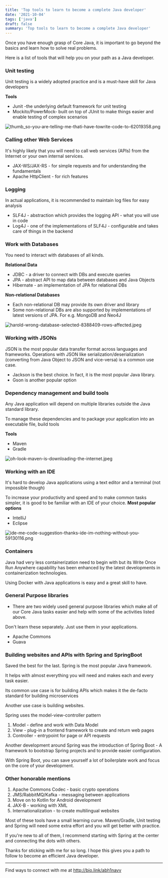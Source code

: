 ```yaml
---
title: 'Top tools to learn to become a complete Java developer'
date: '2021-10-04'
tags: ['java']
draft: false
summary: 'Top tools to learn to become a complete Java developer'
---
```


Once you have enough grasp of Core Java, it is important to go beyond the basics and learn how to solve real problems.

Here is a list of tools that will help you on your path as a Java developer.

### Unit testing

Unit testing is a widely adopted practice and is a must-have skill for Java developers

**Tools**

- Junit -the underlying default framework for unit testing
- Mockito/PowerMock- built on top of JUnit to make things easier and enable testing of complex scenarios

![thumb_so-you-are-telling-me-thati-have-towrite-code-to-62019358.png](https://cdn.hashnode.com/res/hashnode/image/upload/v1633269298981/T_vqceaft.png)

### Calling other Web Services

It's highly likely that you will need to call web services (APIs) from the Internet or your own internal services.

- JAX-WS/JAX-RS - for simple requests and for understanding the fundamentals
- Apache HttpClient - for rich features

### Logging

In actual applications, it is recommended to maintain log files for easy analysis

- SLF4J - abstraction which provides the logging API - what you will use in code
- Log4J - one of the implementations of SLF4J - configurable and takes care of things in the backend

### Work with Databases

You need to interact with databases of all kinds.

**Relational Data**

- JDBC - a driver to connect with DBs and execute queries
- JPA - abstract API to map data between databases and Java Objects
- Hibernate - an implementation of JPA for relational DBs

**Non-relational Databases**

- Each non-relational DB may provide its own driver and library
- Some non-relational DBs are also supported by implementations of latest versions of JPA. For e.g. MongoDB and Neo4J

![harold-wrong-database-selected-8388409-rows-affected.jpeg](https://cdn.hashnode.com/res/hashnode/image/upload/v1633269342714/EuxocH-eR.jpeg)

### Working with JSONs

JSON is the most popular data transfer format across languages and frameworks. Operations with JSON like serialization/deserialization (converting from Java Object to JSON and vice-versa) is a common use case.

- Jackson is the best choice. In fact, it is the most popular Java library.
- Gson is another popular option

### Dependency management and build tools

Any Java application will depend on multiple libraries outside the Java standard library.

To manage these dependencies and to package your application into an executable file, build tools

**Tools**

- Maven
- Gradle

![oh-look-maven-is-downloading-the-internet.jpeg](https://cdn.hashnode.com/res/hashnode/image/upload/v1633269428577/QFggty-PL.jpeg)

### Working with an IDE

It's hard to develop Java applications using a text editor and a terminal (not impossible though)

To increase your productivity and speed and to make common tasks simpler, it is good to be familiar with an IDE of your choice.
**Most popular options**

- IntelliJ
- Eclipse

![ide-me-code-suggestion-thanks-ide-im-nothing-without-you-59130116.png](https://cdn.hashnode.com/res/hashnode/image/upload/v1633269450664/43ctABRHo.png)

### Containers

Java had very less containerization need to begin with but its Write Once Run Anywhere capability has been enhanced by the latest developments in containerization technologies.

Using Docker with Java applications is easy and a great skill to have.

### General Purpose libraries

- There are two widely used general purpose libraries which make all of our Core Java tasks easier and help with some of the activities listed above.

Don't learn these separately. Just use them in your applications.

- Apache Commons
- Guava

### Building websites and APIs with Spring and SpringBoot

Saved the best for the last. Spring is the most popular Java framework.

It helps with almost everything you will need and makes each and every task easier.

Its common use case is for building APIs which makes it the de-facto standard for building microservices

Another use case is building websites.

Spring uses the model-view-controller pattern

1. Model - define and work with Data Model
2. View - plug-in a frontend framework to create and return web pages
3. Controller - entrypoint for page or API requests

Another development around Spring was the introduction of Spring Boot - A framework to bootstrap Spring projects and to provide easier configuration.

With Spring Boot, you can save yourself a lot of boilerplate work and focus on the core of your development.

### Other honorable mentions

1. Apache Commons Codec - basic crypto operations
2. JMS/RabbitMQ/Kafka - messaging between applications
3. Move on to Kotlin for Android development
4. JAX-B - working with XML
5. Internationalization - to create multilingual websites

Most of these tools have a small learning curve. Maven/Gradle, Unit testing and Spring will need some extra effort and you will get better with practice.

If you're new to all of them, I recommend starting with Spring at the center and connecting the dots with others.

Thanks for sticking with me for so long. I hope this gives you a path to follow to become an efficient Java developer.

---

Find ways to connect with me at http://bio.link/abh1navv

